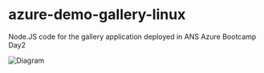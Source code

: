 # azure-demo-gallery-linux
Node.JS code for the gallery application deployed in ANS Azure Bootcamp Day2

![Diagram](/Images/ScaleSet–FileViewer.jpg)